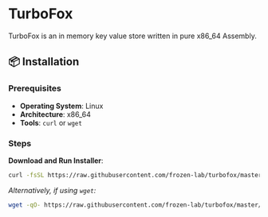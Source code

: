 # TurboFox

TurboFox is an in memory key value store written in pure x86_64 Assembly.

## 📦 Installation

### Prerequisites

- **Operating System**: Linux
- **Architecture**: x86_64
- **Tools**: `curl` or `wget`

### Steps

**Download and Run Installer**:

 ```bash
 curl -fsSL https://raw.githubusercontent.com/frozen-lab/turbofox/master/install.sh | bash
 ```

 *Alternatively, if using `wget`:*

 ```bash
 wget -qO- https://raw.githubusercontent.com/frozen-lab/turbofox/master/install.sh | bash
 ```


